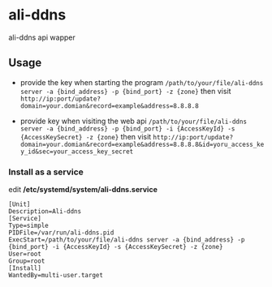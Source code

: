 # ali-ddns
ali-ddns api wapper


## Usage

- provide the key when starting the program
`/path/to/your/file/ali-ddns server -a {bind_address} -p {bind_port} -z {zone}`
then
visit
`http://ip:port/update?domain=your.domian&record=example&address=8.8.8.8`

- provide key when visiting the web api
`/path/to/your/file/ali-ddns server -a {bind_address} -p {bind_port} -i {AccessKeyId} -s {AccessKeySecret} -z {zone}`
then
visit
`http://ip:port/update?domain=your.domian&record=example&address=8.8.8.8&id=yoru_access_key_id&sec=your_access_key_secret`

### Install as a service
edit **/etc/systemd/system/ali-ddns.service**
```
[Unit]
Description=Ali-ddns
[Service]
Type=simple
PIDFile=/var/run/ali-ddns.pid
ExecStart=/path/to/your/file/ali-ddns server -a {bind_address} -p {bind_port} -i {AccessKeyId} -s {AccessKeySecret} -z {zone}
User=root
Group=root
[Install]
WantedBy=multi-user.target
```
